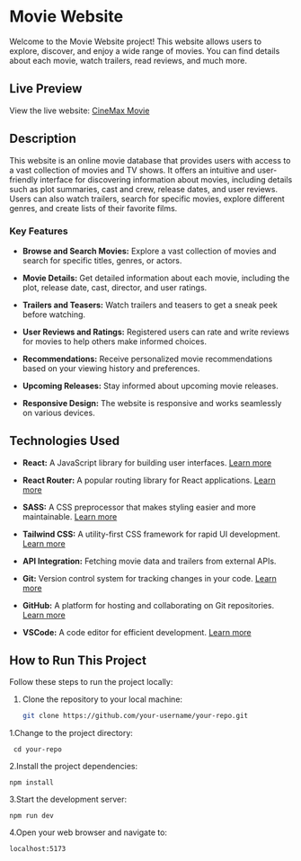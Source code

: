 # Movie Website

Welcome to the Movie Website project! This website allows users to explore, discover, and enjoy a wide range of movies. You can find details about each movie, watch trailers, read reviews, and much more.

## Live Preview

View the live website: [CineMax Movie](https://maxmovie587.netlify.app/)

## Description

This website is an online movie database that provides users with access to a vast collection of movies and TV shows. It offers an intuitive and user-friendly interface for discovering information about movies, including details such as plot summaries, cast and crew, release dates, and user reviews. Users can also watch trailers, search for specific movies, explore different genres, and create lists of their favorite films.

### Key Features

- **Browse and Search Movies:** Explore a vast collection of movies and search for specific titles, genres, or actors.

- **Movie Details:** Get detailed information about each movie, including the plot, release date, cast, director, and user ratings.

- **Trailers and Teasers:** Watch trailers and teasers to get a sneak peek before watching.

- **User Reviews and Ratings:** Registered users can rate and write reviews for movies to help others make informed choices.

- **Recommendations:** Receive personalized movie recommendations based on your viewing history and preferences.

- **Upcoming Releases:** Stay informed about upcoming movie releases.

- **Responsive Design:** The website is responsive and works seamlessly on various devices.


## Technologies Used

- **React:** A JavaScript library for building user interfaces. [Learn more](https://reactjs.org/)

- **React Router:** A popular routing library for React applications. [Learn more](https://reactrouter.com/)

- **SASS:** A CSS preprocessor that makes styling easier and more maintainable. [Learn more](https://sass-lang.com/)

- **Tailwind CSS:** A utility-first CSS framework for rapid UI development. [Learn more](https://tailwindcss.com/)

- **API Integration:** Fetching movie data and trailers from external APIs.

- **Git:** Version control system for tracking changes in your code. [Learn more](https://git-scm.com/)

- **GitHub:** A platform for hosting and collaborating on Git repositories. [Learn more](https://github.com/)

- **VSCode:** A code editor for efficient development. [Learn more](https://code.visualstudio.com/)


## How to Run This Project

Follow these steps to run the project locally:

1. Clone the repository to your local machine:
   ```bash
   git clone https://github.com/your-username/your-repo.git
   
  1.Change to the project directory:
  ```
   cd your-repo
   ```
2.Install the project dependencies:
  ```
  npm install
   ```
3.Start the development server:
  ```
  npm run dev
   ```
4.Open your web browser and navigate to:
  ```
  localhost:5173
   ```


